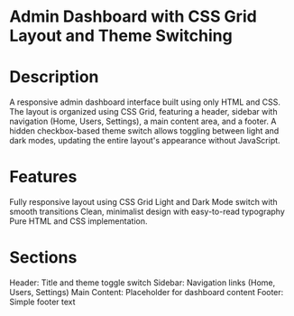 # Admin Dashboard with CSS Grid Layout and Theme Switching

# Description
A responsive admin dashboard interface built using only HTML and CSS. The layout is organized using CSS Grid, featuring a header, sidebar with navigation (Home, Users, Settings), a main content area, and a footer. A hidden checkbox-based theme switch allows toggling between light and dark modes, updating the entire layout's appearance without JavaScript.

# Features
Fully responsive layout using CSS Grid
Light and Dark Mode switch with smooth transitions
Clean, minimalist design with easy-to-read typography
Pure HTML and CSS implementation.

# Sections
Header: Title and theme toggle switch
Sidebar: Navigation links (Home, Users, Settings)
Main Content: Placeholder for dashboard content
Footer: Simple footer text
